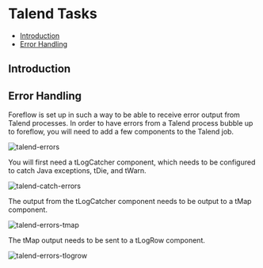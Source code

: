 # Talend Tasks

-   [Introduction](#introduction)
-   [Error Handling](#error-handling)


<a name="introduction"></a>

## Introduction

<a name="error-handling"></a>

## Error Handling

Foreflow is set up in such a way to be able to receive error output from Talend processes. In order to have errors from a Talend process bubble up to foreflow, you will need to add a few components to the Talend job.

![talend-errors](/{{version}}/img/talend-errors.png)

You will first need a tLogCatcher component, which needs to be configured to catch Java exceptions, tDie, and tWarn.

![talend-catch-errors](/{{version}}/img/talend-catch-errors.png)

The output from the tLogCatcher component needs to be output to a tMap component.

![talend-errors-tmap](/{{version}}/img/talend-errors-tmap.png)

The tMap output needs to be sent to a tLogRow component.

![talend-errors-tlogrow](/{{version}}/img/talend-errors-tlogrow.png)
